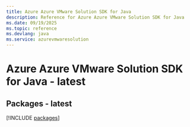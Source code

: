```yaml
---
title: Azure Azure VMware Solution SDK for Java
description: Reference for Azure Azure VMware Solution SDK for Java
ms.date: 09/19/2025
ms.topic: reference
ms.devlang: java
ms.service: azurevmwaresolution
---
```

# Azure Azure VMware Solution SDK for Java - latest
## Packages - latest
[!INCLUDE [packages](azure-vmware-solution-index.md)]